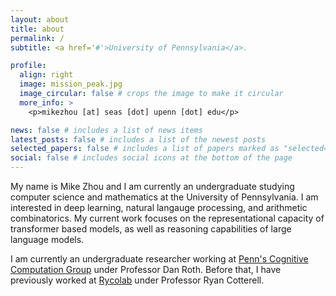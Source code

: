 ```yaml
---
layout: about
title: about
permalink: /
subtitle: <a href='#'>University of Pennsylvania</a>.

profile:
  align: right
  image: mission_peak.jpg
  image_circular: false # crops the image to make it circular
  more_info: >
    <p>mikezhou [at] seas [dot] upenn [dot] edu</p>

news: false # includes a list of news items
latest_posts: false # includes a list of the newest posts
selected_papers: false # includes a list of papers marked as "selected={true}"
social: false # includes social icons at the bottom of the page
---
```


My name is Mike Zhou and I am currently an undergraduate studying computer science and mathematics at the University of Pennsylvania. I am interested in deep learning, natural langauge processing, and arithmetic combinatorics. My current work focuses on the representational capacity of transformer based models, as well as reasoning capabilities of large language models.

I am currently an undergraduate researcher working at <a href='https://cogcomp.seas.upenn.edu/'>Penn's Cognitive Computation Group</a> under Professor Dan Roth. Before that, I have previously worked at <a href='https://rycolab.io/'>Rycolab</a> under Professor Ryan Cotterell.